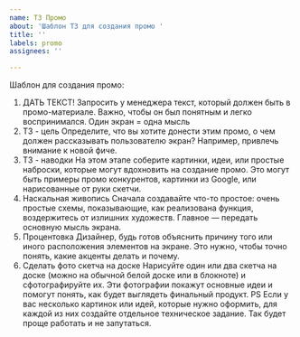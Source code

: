 ```yaml
---
name: ТЗ Промо
about: 'Шаблон ТЗ для создания промо '
title: ''
labels: promo
assignees: ''

---
```


Шаблон для создания промо:
1. ДАТЬ ТЕКСТ!
Запросить у менеджера текст, который должен быть в промо-материале. Важно, чтобы он был понятным и легко воспринимался. Один экран = одна мысль
2. ТЗ - цель
Определите, что вы хотите донести этим промо, о чем должен рассказывать пользователю экран? Например, привлечь внимание к новой фиче.
3. ТЗ - наводки
На этом этапе соберите картинки, идеи, или простые наброски, которые могут вдохновить на создание промо. Это могут быть примеры промо конкурентов, картинки из Google, или нарисованные от руки скетчи.
4. Наскальная живопись
Сначала создавайте что-то простое: очень простые схемы, показывающие, как реализована функция, воздержитесь от излишних художеств. Главное — передать основную мысль экрана.
5. Процентовка
Дизайнер, будь готов объяснить причину того или иного расположения элементов на экране. Это нужно, чтобы точно понять, какие акценты делать и почему.
6. Сделать фото скетча на доске
Нарисуйте один или два скетча на доске (можно на обычной белой доске или в блокноте) и сфотографируйте их. Эти фотографии покажут основные идеи и помогут понять, как будет выглядеть финальный продукт.
PS
Если у вас несколько картинок или идей, которые нужно оформить, для каждой из них создайте отдельное техническое задание. Так будет проще работать и не запутаться.
